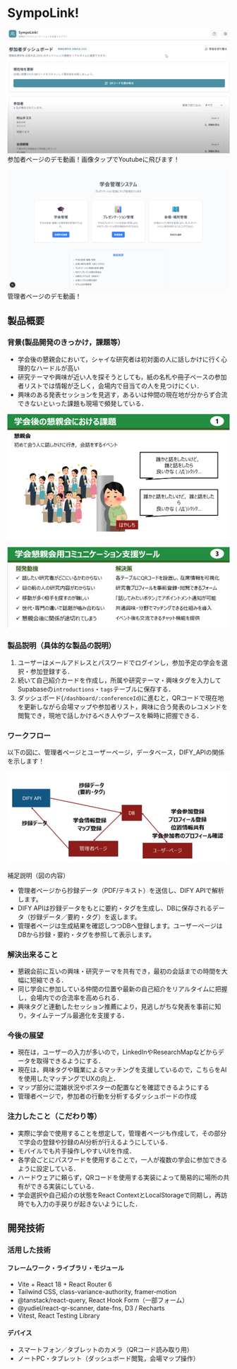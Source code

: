 # SympoLink!

[![SympoLink! デモ](./README_images/user.png)](https://youtu.be/Uht-3UFvGpU)
参加者ページのデモ動画！画像タップでYoutubeに飛びます！

[![SympoLink! 管理者ページデモ](./README_images/admin.png)](./README_images/admin_play.gif)
管理者ページのデモ動画！

## 製品概要
### 背景(製品開発のきっかけ，課題等）
- 学会後の懇親会において，シャイな研究者は初対面の人に話しかけに行く心理的なハードルが高い
- 研究テーマや興味が近い人を探そうとしても，紙の名札や冊子ベースの参加者リストでは情報が乏しく，会場内で目当ての人を見つけにくい．
- 興味のある発表セッションを見逃す，あるいは仲間の現在地が分からず合流できないといった課題も現場で頻発している．

![背景のパワポ](./README_images/power_point.png)

![背景のパワポ](./README_images/power_point2.png)

### 製品説明（具体的な製品の説明）
1. ユーザーはメールアドレスとパスワードでログインし，参加予定の学会を選択・参加登録する．
2. 続いて自己紹介カードを作成し，所属や研究テーマ・興味タグを入力してSupabaseの`introductions`・`tags`テーブルに保存する．
3. ダッシュボード(`/dashboard/:conferenceId`)に進むと，QRコードで現在地を更新しながら会場マップや参加者リスト，興味に合う発表のレコメンドを閲覧でき，現地で話しかけるべき人やブースを瞬時に把握できる．

### ワークフロー

以下の図に、管理者ページとユーザーページ，データベース，DIFY_APIの関係を示します！

![システム構成とデータフロー](./README_images/workflow.png)

補足説明（図の内容）
- 管理者ページから抄録データ（PDF/テキスト）を送信し、DIFY APIで解析します。
- DIFY APIは抄録データをもとに要約・タグを生成し、DBに保存されるデータ（抄録データ／要約・タグ）を返します。
- 管理者ページは生成結果を確認しつつDBへ登録します。ユーザーページはDBから抄録・要約・タグを参照して表示します。

### 解決出来ること
- 懇親会前に互いの興味・研究テーマを共有でき，最初の会話までの時間を大幅に短縮できる．
- 同じ学会に参加している仲間の位置や最新の自己紹介をリアルタイムに把握し，会場内での合流率を高められる．
- 興味タグと連動したセッション推薦により，見逃しがちな発表を事前に知り，タイムテーブル最適化を支援する．

### 今後の展望
- 現在は，ユーザーの入力が多いので，LinkedInやResearchMapなどからデータを取得できるようにする．
- 現在は，興味タグや職業によるマッチングを支援しているので，こちらをAIを使用したマッチングでUXの向上．
- マップ部分に混雑状況やポスターの配置などを確認できるようにする
- 管理者ページで，参加者の行動を分析するダッシュボードの作成

### 注力したこと（こだわり等）
- 実際に学会で使用することを想定して，管理者ページも作成して，その部分で学会の登録や抄録のAI分析が行えるようにしている．
- モバイルでも片手操作しやすいUIを作成．
- 各学会ごとにパスワードを使用することで，一人が複数の学会に参加できるように設定している．
- ハードウェアに頼らず，QRコードを使用する実装によって簡易的に場所の共有ができる実装にしている．
- 学会選択や自己紹介の状態をReact ContextとLocalStorageで同期し，再訪時でも入力の手戻りが起きないようにした．

## 開発技術
### 活用した技術

#### フレームワーク・ライブラリ・モジュール
- Vite + React 18 + React Router 6
- Tailwind CSS, class-variance-authority, framer-motion
- @tanstack/react-query, React Hook Form（一部フォーム）
- @yudiel/react-qr-scanner, date-fns, D3 / Recharts
- Vitest, React Testing Library

#### デバイス
- スマートフォン／タブレットのカメラ（QRコード読み取り用）
- ノートPC・タブレット（ダッシュボード閲覧，会場マップ操作）
